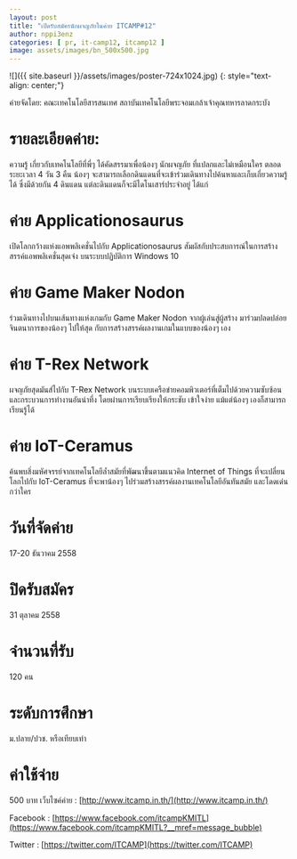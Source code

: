 ```yaml
---
layout: post
title: "เปิดรับสมัครนักผจญภัยในค่าย ITCAMP#12"
author: nppi3enz
categories: [ pr, it-camp12, itcamp12 ]
image: assets/images/bn_500x500.jpg
---
```


![]({{ site.baseurl }}/assets/images/poster-724x1024.jpg)
{: style="text-align: center;"}

ค่ายจัดโดย: คณะเทคโนโลยีสารสนเทศ สถาบันเทคโนโลยีพระจอมเกล้าเจ้าคุณทหารลาดกระบัง

รายละเอียดค่าย:
===============

ความรู้ เกี่ยวกับเทคโนโลยีที่พี่ๆ ได้คัดสรรมาเพื่อน้องๆ นักผจญภัย ที่แปลกและไม่เหมือนใคร ตลอดระยะเวลา 4 วัน 3 คืน น้องๆ จะสามารถเลือกดินแดนที่จะเข้าร่วมเดินทางไปค้นหาและเก็บเกี่ยวความรู้ได้ ซึ่งมีด้วยกัน 4 ดินแดน แต่ละดินแดนก็จะมีไดโนเสาร์ประจำอยู่ ได้แก่

ค่าย Applicationosaurus
=======================

เปิดโลกกว้างแห่งแอพพลิเคชั่นไปกับ Applicationosaurus สัมผัสกับประสบการณ์ในการสร้างสรรค์แอพพลิเคชั่นสุดเจ๋ง บนระบบปฏิบัติการ Windows 10

ค่าย Game Maker Nodon
=====================

ร่วมเดินทางไปบนเส้นทางแห่งเกมกับ Game Maker Nodon จากผู้เล่นสู่ผู้สร้าง มาร่วมปลดปล่อยจินตนาการของน้องๆ ไปให้สุด กับการสร้างสรรค์ผลงานเกมในแบบของน้องๆ เอง

ค่าย T-Rex Network
==================

ผจญภัยสุดมันส์ไปกับ T-Rex Network บนระบบเครือข่ายคอมพิวเตอร์ที่เต็มไปด้วยความซับซ้อน และกระบวนการทำงานอันน่าทึ่ง โดยผ่านการเรียบเรียงให้กระชับ เข้าใจง่าย แม้แต่น้องๆ เองก็สามารถเรียนรู้ได้

ค่าย IoT-Ceramus
================

ค้นพบสิ่งมหัศจรรย์จากเทคโนโลยีล้ำสมัยที่พัฒนาขึ้นตามแนวคิด Internet of Things ที่จะเปลี่ยนโลกไปกับ IoT-Ceramus ที่จะพาน้องๆ ไปร่วมสร้างสรรค์ผลงานเทคโนโลยีอันทันสมัย และโดดเด่นกว่าใคร

วันที่จัดค่าย
=============

17-20 ธันวาคม 2558

ปิดรับสมัคร
===========

31 ตุลาคม 2558

จำนวนที่รับ
===========

120 คน

ระดับการศึกษา
=============

ม.ปลาย/ปวช. หรือเทียบเท่า

ค่าใช้จ่าย
==========

500 บาท เว็บไซค์ค่าย : [http://www.itcamp.in.th/](http://www.itcamp.in.th/)

Facebook : [https://www.facebook.com/itcampKMITL](https://www.facebook.com/itcampKMITL?__mref=message_bubble) 

Twitter : [https://twitter.com/ITCAMP](https://twitter.com/ITCAMP)